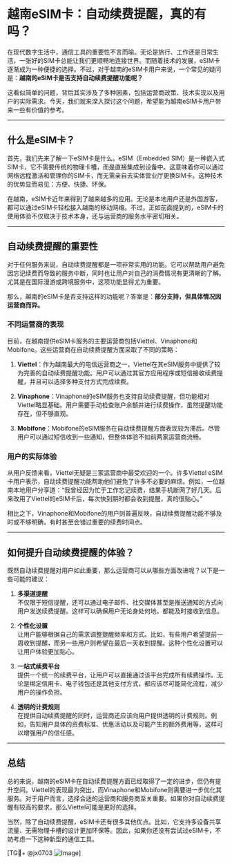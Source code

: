 # 越南eSIM卡：自动续费提醒，真的有吗？

在现代数字生活中，通信工具的重要性不言而喻。无论是旅行、工作还是日常生活，一张好的SIM卡总能让我们更顺畅地连接世界。而随着技术的发展，eSIM卡逐渐成为一种便捷的选择。不过，对于越南的eSIM卡用户来说，一个常见的疑问是：**越南的eSIM卡是否支持自动续费提醒功能呢？**

这看似简单的问题，背后其实涉及了多种因素，包括运营商政策、技术实现以及用户的实际需求。今天，我们就来深入探讨这个问题，希望能为越南eSIM卡用户带来一些有价值的参考。

---

## 什么是eSIM卡？

首先，我们先来了解一下eSIM卡是什么。eSIM（Embedded SIM）是一种嵌入式SIM卡，它不需要传统的物理卡槽，而是直接集成到设备中。这意味着你可以通过网络远程激活和管理你的SIM卡，而无需亲自去实体营业厅更换SIM卡。这种技术的优势显而易见：方便、快捷、环保。

在越南，eSIM卡近年来得到了越来越多的应用。无论是本地用户还是外国游客，都可以通过eSIM卡轻松接入越南的移动网络。不过，正如前面提到的，eSIM卡的使用体验不仅取决于技术本身，还与运营商的服务水平密切相关。

---

## 自动续费提醒的重要性

对于任何服务来说，自动续费提醒都是一项非常实用的功能。它可以帮助用户避免因忘记续费而导致的服务中断，同时也让用户对自己的消费情况有更清晰的了解。尤其是在国际漫游或跨境服务中，这项功能显得尤为重要。

那么，越南的eSIM卡是否支持这样的功能呢？答案是：**部分支持，但具体情况因运营商而异。**

### 不同运营商的表现

目前，在越南提供eSIM卡服务的主要运营商包括Viettel、Vinaphone和Mobifone。这些运营商在自动续费提醒方面采取了不同的策略：

1. **Viettel**：作为越南最大的电信运营商之一，Viettel在其eSIM服务中提供了较为完善的自动续费提醒功能。用户可以通过其官方应用程序或短信接收续费提醒，并且可以选择多种支付方式完成续费。

2. **Vinaphone**：Vinaphone的eSIM服务也支持自动续费提醒，但功能相对Viettel略显基础。用户需要手动检查账户余额并进行续费操作，虽然提醒功能存在，但不够直观。

3. **Mobifone**：Mobifone的eSIM服务在自动续费提醒方面表现较为滞后。尽管用户可以通过短信收到一些通知，但整体体验不如前两家运营商流畅。

### 用户的实际体验

从用户反馈来看，Viettel无疑是三家运营商中最受欢迎的一个。许多Viettel eSIM卡用户表示，自动续费提醒功能帮助他们避免了许多不必要的麻烦。例如，一位越南本地用户分享道：“我曾经因为忙于工作忘记续费，结果手机断网了好几天。后来改用了Viettel的eSIM卡后，每次快到期时都会收到提醒，真的很贴心。”

相比之下，Vinaphone和Mobifone的用户则普遍反映，自动续费提醒功能不够及时或不够明确，有时甚至会错过重要的续费时间点。

---

## 如何提升自动续费提醒的体验？

既然自动续费提醒对用户如此重要，那么运营商可以从哪些方面改进呢？以下是一些可能的建议：

1. **多渠道提醒**  
   不仅限于短信提醒，还可以通过电子邮件、社交媒体甚至是推送通知的方式向用户发送续费提醒。这样可以确保用户无论身处何地，都能及时接收到信息。

2. **个性化设置**  
   让用户能够根据自己的需求调整提醒频率和方式。比如，有些用户希望提前一周收到提醒，而另一些用户则希望在最后一天收到提醒。这种个性化设置可以让用户体验更加贴心。

3. **一站式续费平台**  
   提供一个统一的续费平台，让用户可以直接通过该平台完成所有续费操作。无论是绑定信用卡、电子钱包还是其他支付方式，都应该尽可能简化流程，减少用户的操作负担。

4. **透明的计费规则**  
   在提供自动续费提醒的同时，运营商还应该向用户提供透明的计费规则。例如，告知用户具体的资费标准、优惠活动以及可能产生的额外费用等，这样可以增强用户的信任感。

---

## 总结

总的来说，越南的eSIM卡在自动续费提醒方面已经取得了一定的进步，但仍有提升空间。Viettel的表现最为突出，而Vinaphone和Mobifone则需要进一步优化其服务。对于用户而言，选择合适的运营商和服务商至关重要。如果你对自动续费提醒有较高的要求，那么Viettel可能是更好的选择。

当然，除了自动续费提醒，eSIM卡还有很多其他优点。比如，它支持多设备共享流量、无需物理卡槽的设计更加环保等。因此，如果你还没有尝试过eSIM卡，不妨考虑一下这种新型的通信工具。

[TG💪+ @jx0703 ![Image](https://github.com/user-attachments/assets/dbca1d08-cadb-493c-b0ec-ad6f7a83f270)]